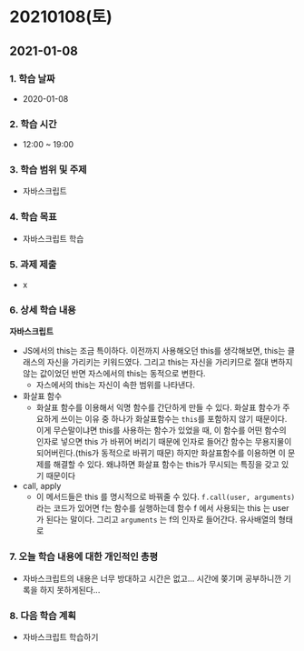 # 20210108\(토\)

## 2021-01-08

### 1. 학습 날짜

* 2020-01-08

### 2. 학습 시간

* 12:00 ~ 19:00

### 3. 학습 범위 및 주제

* 자바스크립트

### 4. 학습 목표

* 자바스크립트 학습

### 5. 과제 제출

* x

### 6. 상세 학습 내용

**자바스크립트**

* JS에서의 this는 조금 특이하다. 이전까지 사용해오던 this를 생각해보면, this는 클래스의 자신을 가리키는 키워드였다. 그리고 this는 자신을 가리키므로 절대 변하지 않는 값이었던 반면 자스에서의 this는 동적으로 변한다.
  * 자스에서의 this는 자신이 속한 범위를 나타낸다.
* 화살표 함수
  * 화살표 함수를 이용해서 익명 함수를 간단하게 만들 수 있다. 화살표 함수가 주요하게 쓰이는 이유 중 하나가 화살표함수는 `this`를 포함하지 않기 때문이다. 이게 무슨말이냐면 this를 사용하는 함수가 있었을 때, 이 함수를 어떤 함수의 인자로 넣으면 this 가 바뀌어 버리기 때문에 인자로 들어간 함수는 무용지물이 되어버린다.\(this가 동적으로 바뀌기 때문\) 하지만 화살표함수를 이용하면 이 문제를 해결할 수 있다. 왜냐하면 화살표 함수는 this가 무시되는  특징을 갖고 있기 때문이다
* call, apply
  * 이 메서드들은 this 를 명시적으로 바꿔줄 수 있다. `f.call(user, arguments)` 라는 코드가 있어면 f는 함수를 실행하는데 함수 f 에서 사용되는 this 는 user 가 된다는 말이다. 그리고 `arguments` 는 f의 인자로 들어간다. 유사배열의 형태로

### 7. 오늘 학습 내용에 대한 개인적인 총평

* 자바스크립트의 내용은 너무 방대하고 시간은 없고... 시간에 쫒기며 공부하니깐 기록을 하지 못하게된다...

### 8. 다음 학습 계획

* 자바스크립트 학습하기

